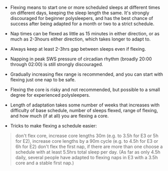 - Flexing means to start one or more scheduled sleeps at different times on different days, keeping the sleep length the same.   It's strongly discouraged for beginner polysleepers, and has the best chance of success after being adapted for a month or two to a strict schedule. 
- Nap times can be flexed as little as 15 minutes in either direction, or as much as 2-3hours either direction, which takes longer to adapt to. 
- Always keep at least 2-3hrs gap between sleeps even if flexing.
- Napping in peak SWS pressure of circadian rhythm (broadly 20:00 through 02:00) is still strongly discouraged. 
- Gradually increasing flex range is recommended, and you can start with flexing just one nap to be safe.
- Flexing the core is risky and not recommended, but possible to a small degree for experienced polysleepers.
- Length of adaptation takes some number of weeks that increases with difficulty of base schedule, number of sleeps flexed, range of flexing, and how much (if at all) you are flexing a core.

- Tricks to make flexing a schedule easier:
> don't flex core, 
> increase core lengths 30m (e.g. to 3.5h for E3 or 5h for E2), 
> increase core lengths by a 90m cycle (e.g. to 4.5h for E3 or 6h for E2)
> don't flex the first nap, if there are more than one
> choose a schedule with at least 5.5hrs total sleep per day.  (As far as only 4.5h daily,  several people have adapted to flexing naps in E3 with a 3.5h core and a stable first nap.)
